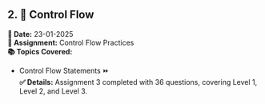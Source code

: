 ## 2. **🔄 Control Flow** <br> 
**📅 Date:** 23-01-2025  <br>
**📝 Assignment:** Control Flow Practices  <br>
**📚 Topics Covered:**  <br>
- Control Flow Statements ⏩  <br>
**✅ Details:** Assignment 3 completed with 36 questions, covering Level 1, Level 2, and Level 3.<br><br>
